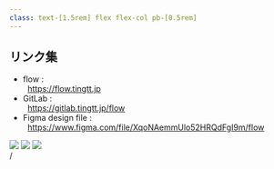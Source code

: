 ```yaml
---
class: text-[1.5rem] flex flex-col pb-[0.5rem]
---
```


## リンク集

<div
  class="my-auto flex pt-[0.5rem]"
>

- flow :<br>&nbsp;
  <span class="text-[1.25rem]" >
    https://flow.tingtt.jp
  </span>
- GitLab :<br>&nbsp;
  <span class="text-[1.25rem]" >
    https://gitlab.tingtt.jp/flow
  </span>
- Figma design file :<br>&nbsp;
  <span class="text-[1.25rem]" >
    https://www.figma.com/file/XqoNAemmUlo52HRQdFgI9m/flow
  </span>
<!-- - Slide :<br>&nbsp;
  <span class="text-[1.25rem]" >
    https://slidev.tingtt.jp/flow
  </span> -->

</div>

<div
  class="absolute flex w-1/10 right-[6rem] top-22 bottom-8"
>
  <div class="my-auto flex flex-col space-y-4" >
    <img src="/qr-code.flow.svg" />
    <img src="/qr-code.gitlab.svg" />
    <img src="/qr-code.figma.svg" />
    <!-- <img src="/qr-code.slide.svg" /> -->
  </div>
</div>

<div
  class="absolute bottom-[1rem] right-[1rem] text-[1rem]"
>
  <SlideCurrentNo /> / <SlidesTotal />
</div>

<!--
以上で flow の発表を終わります。
-->
